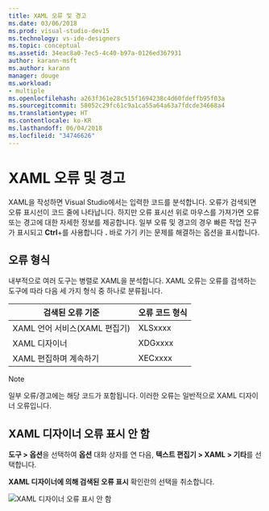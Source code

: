 ```yaml
---
title: XAML 오류 및 경고
ms.date: 03/06/2018
ms.prod: visual-studio-dev15
ms.technology: vs-ide-designers
ms.topic: conceptual
ms.assetid: 34eac8a0-7ec5-4c40-b97a-0126ed367931
author: karann-msft
ms.author: karann
manager: douge
ms.workload:
- multiple
ms.openlocfilehash: a263f361e28c515f1694238c4d60fdeffb95f03a
ms.sourcegitcommit: 58052c29fc61c9a1ca55a64a63a7fdcde34668a4
ms.translationtype: HT
ms.contentlocale: ko-KR
ms.lasthandoff: 06/04/2018
ms.locfileid: "34746626"
---
```

# <a name="xaml-errors-and-warnings"></a>XAML 오류 및 경고

XAML을 작성하면 Visual Studio에서는 입력한 코드를 분석합니다. 오류가 검색되면 오류 표시선이 코드 줄에 나타납니다. 하지만 오류 표시선 위로 마우스를 가져가면 오류 또는 경고에 대한 자세한 정보를 제공합니다. 일부 오류 및 경고의 경우 빠른 작업 전구가 표시되고 **Ctrl**+를 사용합니다 **.** 바로 가기 키는 문제를 해결하는 옵션을 표시합니다.

## <a name="error-types"></a>오류 형식

내부적으로 여러 도구는 병렬로 XAML을 분석합니다. XAML 오류는 오류를 검색하는 도구에 따라 다음 세 가지 형식 중 하나로 분류됩니다.

|**검색된 오류 기준**|**오류 코드 형식**|
|--------------------------------|-----------------|
|XAML 언어 서비스(XAML 편집기)|XLSxxxx|
|XAML 디자이너|XDGxxxx|
|XAML 편집하며 계속하기|XECxxxx|

> [!Note]
> 일부 오류/경고에는 해당 코드가 포함됩니다. 이러한 오류는 일반적으로 XAML 디자이너 오류입니다.


## <a name="suppress-xaml-designer-errors"></a>XAML 디자이너 오류 표시 안 함

**도구 > 옵션**을 선택하여 **옵션** 대화 상자를 연 다음, **텍스트 편집기 > XAML > 기타**를 선택합니다.

**XAML 디자이너에 의해 검색된 오류 표시** 확인란의 선택을 취소합니다.

![XAML 디자이너 오류 표시 안 함](../designers/media/suppress_xaml_designer_errors.png)


